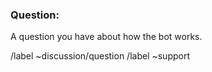 ### Question:

A question you have about how the bot works.

/label ~discussion/question 
/label ~support
